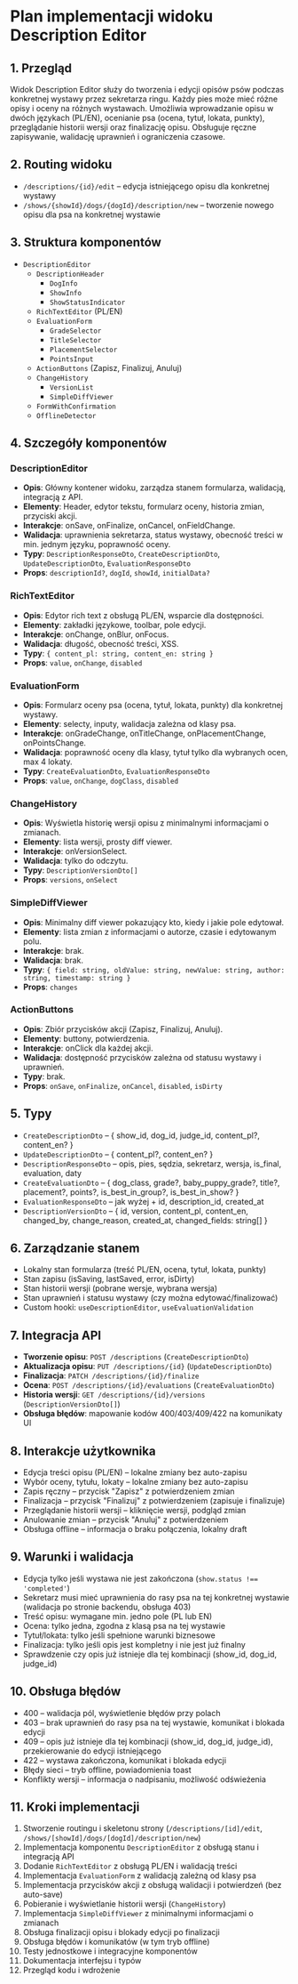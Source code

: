 # Plan implementacji widoku Description Editor

## 1. Przegląd
Widok Description Editor służy do tworzenia i edycji opisów psów podczas konkretnej wystawy przez sekretarza ringu. Każdy pies może mieć różne opisy i oceny na różnych wystawach.
Umożliwia wprowadzanie opisu w dwóch językach (PL/EN), ocenianie psa (ocena, tytuł, lokata, punkty), przeglądanie historii wersji oraz finalizację opisu.
Obsługuje ręczne zapisywanie, walidację uprawnień i ograniczenia czasowe.

## 2. Routing widoku
- `/descriptions/{id}/edit` – edycja istniejącego opisu dla konkretnej wystawy
- `/shows/{showId}/dogs/{dogId}/description/new` – tworzenie nowego opisu dla psa na konkretnej wystawie

## 3. Struktura komponentów
- `DescriptionEditor`
  - `DescriptionHeader`
    - `DogInfo`
    - `ShowInfo`
    - `ShowStatusIndicator`
  - `RichTextEditor` (PL/EN)
  - `EvaluationForm`
    - `GradeSelector`
    - `TitleSelector`
    - `PlacementSelector`
    - `PointsInput`
  - `ActionButtons` (Zapisz, Finalizuj, Anuluj)
  - `ChangeHistory`
    - `VersionList`
    - `SimpleDiffViewer`
  - `FormWithConfirmation`
  - `OfflineDetector`

## 4. Szczegóły komponentów

### DescriptionEditor
- **Opis**: Główny kontener widoku, zarządza stanem formularza, walidacją, integracją z API.
- **Elementy**: Header, edytor tekstu, formularz oceny, historia zmian, przyciski akcji.
- **Interakcje**: onSave, onFinalize, onCancel, onFieldChange.
- **Walidacja**: uprawnienia sekretarza, status wystawy, obecność treści w min. jednym języku, poprawność oceny.
- **Typy**: `DescriptionResponseDto`, `CreateDescriptionDto`, `UpdateDescriptionDto`, `EvaluationResponseDto`
- **Props**: `descriptionId?`, `dogId`, `showId`, `initialData?`

### RichTextEditor
- **Opis**: Edytor rich text z obsługą PL/EN, wsparcie dla dostępności.
- **Elementy**: zakładki językowe, toolbar, pole edycji.
- **Interakcje**: onChange, onBlur, onFocus.
- **Walidacja**: długość, obecność treści, XSS.
- **Typy**: `{ content_pl: string, content_en: string }`
- **Props**: `value`, `onChange`, `disabled`

### EvaluationForm
- **Opis**: Formularz oceny psa (ocena, tytuł, lokata, punkty) dla konkretnej wystawy.
- **Elementy**: selecty, inputy, walidacja zależna od klasy psa.
- **Interakcje**: onGradeChange, onTitleChange, onPlacementChange, onPointsChange.
- **Walidacja**: poprawność oceny dla klasy, tytuł tylko dla wybranych ocen, max 4 lokaty.
- **Typy**: `CreateEvaluationDto`, `EvaluationResponseDto`
- **Props**: `value`, `onChange`, `dogClass`, `disabled`

### ChangeHistory
- **Opis**: Wyświetla historię wersji opisu z minimalnymi informacjami o zmianach.
- **Elementy**: lista wersji, prosty diff viewer.
- **Interakcje**: onVersionSelect.
- **Walidacja**: tylko do odczytu.
- **Typy**: `DescriptionVersionDto[]`
- **Props**: `versions`, `onSelect`

### SimpleDiffViewer
- **Opis**: Minimalny diff viewer pokazujący kto, kiedy i jakie pole edytował.
- **Elementy**: lista zmian z informacjami o autorze, czasie i edytowanym polu.
- **Interakcje**: brak.
- **Walidacja**: brak.
- **Typy**: `{ field: string, oldValue: string, newValue: string, author: string, timestamp: string }`
- **Props**: `changes`

### ActionButtons
- **Opis**: Zbiór przycisków akcji (Zapisz, Finalizuj, Anuluj).
- **Elementy**: buttony, potwierdzenia.
- **Interakcje**: onClick dla każdej akcji.
- **Walidacja**: dostępność przycisków zależna od statusu wystawy i uprawnień.
- **Typy**: brak.
- **Props**: `onSave`, `onFinalize`, `onCancel`, `disabled`, `isDirty`

## 5. Typy

- `CreateDescriptionDto` – { show_id, dog_id, judge_id, content_pl?, content_en? }
- `UpdateDescriptionDto` – { content_pl?, content_en? }
- `DescriptionResponseDto` – opis, pies, sędzia, sekretarz, wersja, is_final, evaluation, daty
- `CreateEvaluationDto` – { dog_class, grade?, baby_puppy_grade?, title?, placement?, points?, is_best_in_group?, is_best_in_show? }
- `EvaluationResponseDto` – jak wyżej + id, description_id, created_at
- `DescriptionVersionDto` – { id, version, content_pl, content_en, changed_by, change_reason, created_at, changed_fields: string[] }

## 6. Zarządzanie stanem

- Lokalny stan formularza (treść PL/EN, ocena, tytuł, lokata, punkty)
- Stan zapisu (isSaving, lastSaved, error, isDirty)
- Stan historii wersji (pobrane wersje, wybrana wersja)
- Stan uprawnień i statusu wystawy (czy można edytować/finalizować)
- Custom hooki: `useDescriptionEditor`, `useEvaluationValidation`

## 7. Integracja API

- **Tworzenie opisu**: `POST /descriptions` (`CreateDescriptionDto`)
- **Aktualizacja opisu**: `PUT /descriptions/{id}` (`UpdateDescriptionDto`)
- **Finalizacja**: `PATCH /descriptions/{id}/finalize`
- **Ocena**: `POST /descriptions/{id}/evaluations` (`CreateEvaluationDto`)
- **Historia wersji**: `GET /descriptions/{id}/versions` (`DescriptionVersionDto[]`)
- **Obsługa błędów**: mapowanie kodów 400/403/409/422 na komunikaty UI

## 8. Interakcje użytkownika

- Edycja treści opisu (PL/EN) – lokalne zmiany bez auto-zapisu
- Wybór oceny, tytułu, lokaty – lokalne zmiany bez auto-zapisu
- Zapis ręczny – przycisk "Zapisz" z potwierdzeniem zmian
- Finalizacja – przycisk "Finalizuj" z potwierdzeniem (zapisuje i finalizuje)
- Przeglądanie historii wersji – kliknięcie wersji, podgląd zmian
- Anulowanie zmian – przycisk "Anuluj" z potwierdzeniem
- Obsługa offline – informacja o braku połączenia, lokalny draft

## 9. Warunki i walidacja

- Edycja tylko jeśli wystawa nie jest zakończona (`show.status !== 'completed'`)
- Sekretarz musi mieć uprawnienia do rasy psa na tej konkretnej wystawie (walidacja po stronie backendu, obsługa 403)
- Treść opisu: wymagane min. jedno pole (PL lub EN)
- Ocena: tylko jedna, zgodna z klasą psa na tej wystawie
- Tytuł/lokata: tylko jeśli spełnione warunki biznesowe
- Finalizacja: tylko jeśli opis jest kompletny i nie jest już finalny
- Sprawdzenie czy opis już istnieje dla tej kombinacji (show_id, dog_id, judge_id)

## 10. Obsługa błędów

- 400 – walidacja pól, wyświetlenie błędów przy polach
- 403 – brak uprawnień do rasy psa na tej wystawie, komunikat i blokada edycji
- 409 – opis już istnieje dla tej kombinacji (show_id, dog_id, judge_id), przekierowanie do edycji istniejącego
- 422 – wystawa zakończona, komunikat i blokada edycji
- Błędy sieci – tryb offline, powiadomienia toast
- Konflikty wersji – informacja o nadpisaniu, możliwość odświeżenia

## 11. Kroki implementacji

1. Stworzenie routingu i skeletonu strony (`/descriptions/[id]/edit`, `/shows/[showId]/dogs/[dogId]/description/new`)
2. Implementacja komponentu `DescriptionEditor` z obsługą stanu i integracją API
3. Dodanie `RichTextEditor` z obsługą PL/EN i walidacją treści
4. Implementacja `EvaluationForm` z walidacją zależną od klasy psa
5. Implementacja przycisków akcji z obsługą walidacji i potwierdzeń (bez auto-save)
6. Pobieranie i wyświetlanie historii wersji (`ChangeHistory`)
7. Implementacja `SimpleDiffViewer` z minimalnymi informacjami o zmianach
8. Obsługa finalizacji opisu i blokady edycji po finalizacji
9. Obsługa błędów i komunikatów (w tym tryb offline)
10. Testy jednostkowe i integracyjne komponentów
11. Dokumentacja interfejsu i typów
12. Przegląd kodu i wdrożenie
